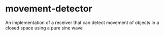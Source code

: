 movement-detector
=================

An implementation of a receiver that can detect movement of objects in a closed space using a pure sine wave
